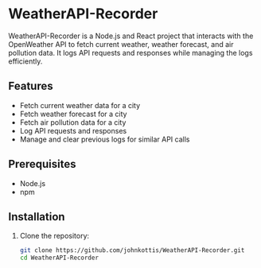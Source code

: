 # WeatherAPI-Recorder

WeatherAPI-Recorder is a Node.js and React project that interacts with the OpenWeather API to fetch current weather, weather forecast, and air pollution data. It logs API requests and responses while managing the logs efficiently.

## Features

- Fetch current weather data for a city
- Fetch weather forecast for a city
- Fetch air pollution data for a city
- Log API requests and responses
- Manage and clear previous logs for similar API calls

## Prerequisites

- Node.js
- npm

## Installation

1. Clone the repository:
   ```bash
   git clone https://github.com/johnkottis/WeatherAPI-Recorder.git
   cd WeatherAPI-Recorder
